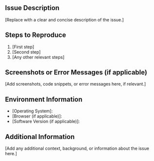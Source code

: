 <!-- Please provide a clear and concise description of the issue. -->
## Issue Description

[Replace with a clear and concise description of the issue.]

<!-- If applicable, provide steps to reproduce the issue. -->
## Steps to Reproduce

1. [First step]
2. [Second step]
3. [Any other relevant steps]

<!-- Add any screenshots, code examples, or error messages related to the issue. -->
## Screenshots or Error Messages (if applicable)

[Add screenshots, code snippets, or error messages here, if relevant.]

<!-- Provide information about your environment, such as the version of the software, browser, or operating system. -->
## Environment Information

- [Operating System]:
- [Browser (if applicable)]:
- [Software Version (if applicable)]:

<!-- Describe any additional context or information about the issue. -->
## Additional Information

[Add any additional context, background, or information about the issue here.]
